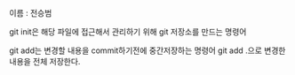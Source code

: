 이름 : 전승범

git init은 해당 파일에 접근해서 관리하기 위해 git 저장소를 만드는 명령어

git add는 변경할 내용을 commit하기전에 중간저장하는 명령어 git add .으로 변경한 내용을 전체 저장한다.
